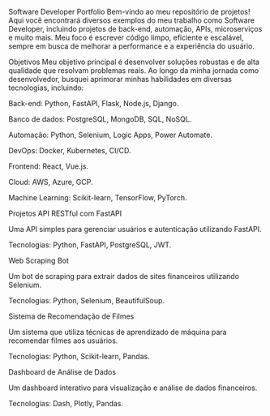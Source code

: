 Software Developer Portfolio
Bem-vindo ao meu repositório de projetos! Aqui você encontrará diversos exemplos do meu trabalho como Software Developer, incluindo projetos de back-end, automação, APIs, microserviços e muito mais. Meu foco é escrever código limpo, eficiente e escalável, sempre em busca de melhorar a performance e a experiência do usuário.

Objetivos
Meu objetivo principal é desenvolver soluções robustas e de alta qualidade que resolvam problemas reais. Ao longo da minha jornada como desenvolvedor, busquei aprimorar minhas habilidades em diversas tecnologias, incluindo:

Back-end: Python, FastAPI, Flask, Node.js, Django.

Banco de dados: PostgreSQL, MongoDB, SQL, NoSQL.

Automação: Python, Selenium, Logic Apps, Power Automate.

DevOps: Docker, Kubernetes, CI/CD.

Frontend: React, Vue.js.

Cloud: AWS, Azure, GCP.

Machine Learning: Scikit-learn, TensorFlow, PyTorch.

Projetos
API RESTful com FastAPI

Uma API simples para gerenciar usuários e autenticação utilizando FastAPI.

Tecnologias: Python, FastAPI, PostgreSQL, JWT.

Web Scraping Bot

Um bot de scraping para extrair dados de sites financeiros utilizando Selenium.

Tecnologias: Python, Selenium, BeautifulSoup.

Sistema de Recomendação de Filmes

Um sistema que utiliza técnicas de aprendizado de máquina para recomendar filmes aos usuários.

Tecnologias: Python, Scikit-learn, Pandas.

Dashboard de Análise de Dados

Um dashboard interativo para visualização e análise de dados financeiros.

Tecnologias: Dash, Plotly, Pandas.
